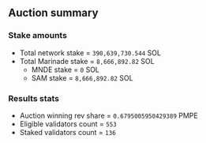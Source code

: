 ## Auction summary

### Stake amounts
- Total network stake = `390,639,730.544` SOL
- Total Marinade stake = `8,666,892.82` SOL
  - MNDE stake = `0` SOL
  - SAM stake = `8,666,892.82` SOL

### Results stats
- Auction winning rev share = `0.6795005950429389` PMPE
- Eligible validators count = `553`
- Staked validators count = `136`
